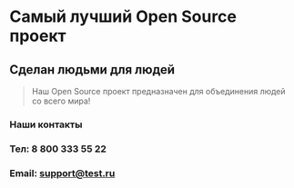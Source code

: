# Самый лучший Open Source проект

## Сделан людьми для людей

> Наш Open Source проект предназначен для объединения людей со всего мира!

### Наши контакты
### Тел: 8 800 333 55 22
### Email: support@test.ru
